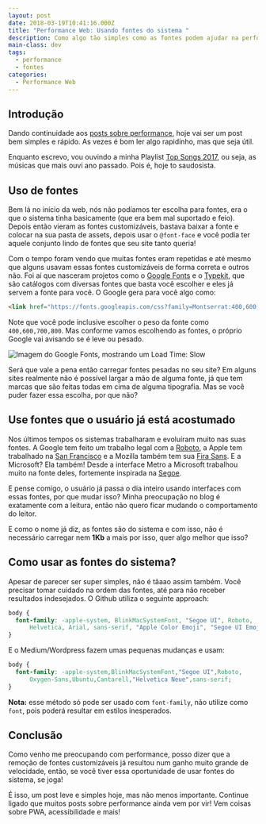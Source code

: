 ```yaml
---
layout: post
date: 2018-03-19T10:41:16.000Z
title: "Performance Web: Usando fontes do sistema "
description: Como algo tão simples como as fontes podem ajudar na performance do seu site.
main-class: dev
tags:
  - performance
  - fontes
categories:
  - Performance Web
---
```

## Introdução

Dando continuidade aos [posts sobre performance](https://willianjusten.com.br/series/#performance-web), hoje vai ser um post bem simples e rápido. As vezes é bom ler algo rapidinho, mas que seja útil.

Enquanto escrevo, vou ouvindo a minha Playlist [Top Songs 2017](https://open.spotify.com/user/spotify/playlist/37i9dQZF1E9YL5rXG87YIz?si=WnC4pxyAQD-RFTnV-xPABA), ou seja, as músicas que mais ouvi ano passado. Pois é, hoje to saudosista.

## Uso de fontes

Bem lá no início da web, nós não podíamos ter escolha para fontes, era o que o sistema tinha basicamente (que era bem mal suportado e feio). Depois então vieram as fontes customizáveis, bastava baixar a fonte e colocar na sua pasta de assets, depois usar o `@font-face` e você podia ter aquele conjunto lindo de fontes que seu site tanto queria!

Com o tempo foram vendo que muitas fontes eram repetidas e até mesmo que alguns usavam essas fontes customizáveis de forma correta e outros não. Foi aí que nasceram projetos como o [Google Fonts](https://fonts.google.com/) e o [Typekit](https://typekit.com/), que são catálogos com diversas fontes que basta você escolher e eles já servem a fonte para você. O Google gera para você algo como:

```html
<link href="https://fonts.googleapis.com/css?family=Montserrat:400,600,700,800" rel="stylesheet">
```

Note que você pode inclusive escolher o peso da fonte como `400,600,700,800`. Mas conforme vamos escolhendo as fontes, o próprio Google vai avisando se é leve ou pesado.

![Imagem do Google Fonts, mostrando um Load Time: Slow](/assets/img/fonts.png)

Será que vale a pena então carregar fontes pesadas no seu site? Em alguns sites realmente não é possível largar a mão de alguma fonte, já que tem marcas que são feitas todas em cima de alguma tipografia. Mas se você puder fazer essa escolha, por que não?

## Use fontes que o usuário já está acostumado

Nos últimos tempos os sistemas trabalharam e evoluíram muito nas suas fontes. A Google tem feito um trabalho legal com a [Roboto](http://www.google.com/design/spec/style/typography.html), a Apple tem trabalhado na [San Francisco](https://developer.apple.com/fonts/) e a Mozilla também tem sua [Fira Sans](http://mozilla.github.io/Fira/). E a Microsoft? Ela também! Desde a interface Metro a Microsoft trabalhou muito na fonte deles, fortemente inspirada na [Segoe](https://en.wikipedia.org/wiki/Segoe).

E pense comigo, o usuário já passa o dia inteiro usando interfaces com essas fontes, por que mudar isso? Minha preocupação no blog é exatamente com a leitura, então não quero ficar mudando o comportamento do leitor. 

E como o nome já diz, as fontes são do sistema e com isso, não é necessário carregar nem **1Kb** a mais por isso, quer algo melhor que isso?

## Como usar as fontes do sistema?

Apesar de parecer ser super simples, não é tãaao assim também. Você precisar tomar cuidado na ordem das fontes, até para não receber resultados indesejados. O Github utiliza o seguinte approach:

```css
body {
  font-family: -apple-system, BlinkMacSystemFont, "Segoe UI", Roboto, 
      Helvetica, Arial, sans-serif, "Apple Color Emoji", "Segoe UI Emoji", "Segoe UI Symbol";
}
```

E o Medium/Wordpress fazem umas pequenas mudanças e usam:

```css
body {
  font-family: -apple-system,BlinkMacSystemFont,"Segoe UI",Roboto,
      Oxygen-Sans,Ubuntu,Cantarell,"Helvetica Neue",sans-serif;
}
```

**Nota:** esse método só pode ser usado com `font-family`, não utilize como `font`, pois poderá resultar em estilos inesperados.

## Conclusão

Como venho me preocupando com performance, posso dizer que a remoção de fontes customizáveis já resultou num ganho muito grande de velocidade, então, se você tiver essa oportunidade de usar fontes do sistema, se joga!

É isso, um post leve e simples hoje, mas não menos importante. Continue ligado que muitos posts sobre performance ainda vem por vir! Vem coisas sobre PWA, acessibilidade e mais!
